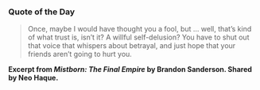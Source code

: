 ### Quote of the Day

> Once, maybe I would have thought you a fool, but &hellip; well, that’s kind of what trust is, isn’t it? A willful self-delusion? You have to shut out that voice that whispers about betrayal, and just hope that your friends aren’t going to hurt you. 

**Excerpt from *Mistborn: The Final Empire* by Brandon Sanderson. Shared by Neo Haque.**